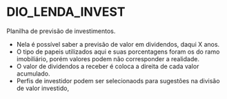 # DIO_LENDA_INVEST
Planilha de previsão de investimentos.

* Nela é possível saber a previsão de valor em dividendos, daqui X anos.
* O tipo de papeis utilizados aqui e suas porcentagens foram os do ramo imobiliário, porém valores podem não corresponder a realidade.
* O valor de dividendos a receber é coloca a direita de cada valor acumulado.
* Perfis de investidor podem ser selecionaods para sugestões na divisão de valor investido,
